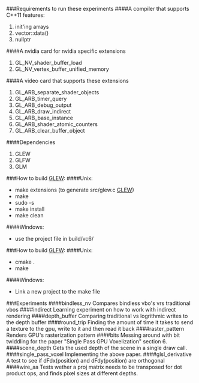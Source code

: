 ###Requirements to run these experiments
####A compiler that supports C++11 features:
1. init'ing arrays
2. vector::data()
3. nullptr

####A nvidia card for nvidia specific extensions
1. GL_NV_shader_buffer_load
2. GL_NV_vertex_buffer_unified_memory

####A video card that supports these extensions
1. GL_ARB_separate_shader_objects
2. GL_ARB_timer_query
3. GL_ARB_debug_output
4. GL_ARB_draw_indirect
5. GL_ARB_base_instance
6. GL_ARB_shader_atomic_counters
7. GL_ARB_clear_buffer_object

####Dependencies
1. GLEW
2. GLFW
3. GLM

###How to build [GLEW](https://github.com/nigels-com/glew):
####Unix:
* make extensions (to generate src/glew.c [GLEW](https://github.com/nigels-com/glew))
* make
* sudo -s
* make install
* make clean

####Windows:
* use the project file in build/vc6/

###How to build [GLFW](https://github.com/glfw/glfw):
####Unix:
* cmake .
* make

####Windows:
* Link a new project to the make file


###Experiments
####bindless_nv
Compares bindless vbo's vrs traditional vbos
####indirect
Learning experiment on how to work with indirect rendering
####depth_buffer
Comparing traditional vs logrithmic writes to the depth buffer
####round_trip
Finding the amount of time it takes to send a texture to the gpu, write to it and then read it back
####raster_pattern
Renders GPU's rasterization pattern
####bits
Messing around with bit twiddling for the paper "Single Pass GPU Voxelization" section 6.
####scene_depth
Gets the used depth of the scene in a single draw call.
####single_pass_voxel
Implementing the above paper.
####glsl_derivative
A test to see if dFdx(position) and dFdy(position) are orthogonal
####wire_aa
Tests wether a proj matrix needs to be transposed for dot product ops, and finds pixel sizes at different depths.